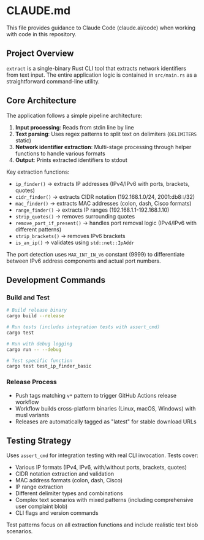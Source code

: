 # CLAUDE.md

This file provides guidance to Claude Code (claude.ai/code) when working with code in this repository.

## Project Overview

`extract` is a single-binary Rust CLI tool that extracts network identifiers from text input. The entire application logic is contained in `src/main.rs` as a straightforward command-line utility.

## Core Architecture

The application follows a simple pipeline architecture:
1. **Input processing**: Reads from stdin line by line
2. **Text parsing**: Uses regex patterns to split text on delimiters (`DELIMITERS` static)
3. **Network identifier extraction**: Multi-stage processing through helper functions to handle various formats
4. **Output**: Prints extracted identifiers to stdout

Key extraction functions:
- `ip_finder()` → extracts IP addresses (IPv4/IPv6 with ports, brackets, quotes)
- `cidr_finder()` → extracts CIDR notation (192.168.1.0/24, 2001:db8::/32)
- `mac_finder()` → extracts MAC addresses (colon, dash, Cisco formats)
- `range_finder()` → extracts IP ranges (192.168.1.1-192.168.1.10)
- `strip_quotes()` → removes surrounding quotes
- `remove_port_if_present()` → handles port removal logic (IPv4/IPv6 with different patterns)
- `strip_brackets()` → removes IPv6 brackets
- `is_an_ip()` → validates using `std::net::IpAddr`

The port detection uses `MAX_INT_IN_V6` constant (9999) to differentiate between IPv6 address components and actual port numbers.

## Development Commands

### Build and Test
```bash
# Build release binary
cargo build --release

# Run tests (includes integration tests with assert_cmd)
cargo test

# Run with debug logging
cargo run -- --debug

# Test specific function
cargo test test_ip_finder_basic
```

### Release Process
- Push tags matching `v*` pattern to trigger GitHub Actions release workflow
- Workflow builds cross-platform binaries (Linux, macOS, Windows) with musl variants
- Releases are automatically tagged as "latest" for stable download URLs

## Testing Strategy

Uses `assert_cmd` for integration testing with real CLI invocation. Tests cover:
- Various IP formats (IPv4, IPv6, with/without ports, brackets, quotes)
- CIDR notation extraction and validation
- MAC address formats (colon, dash, Cisco)
- IP range extraction
- Different delimiter types and combinations
- Complex text scenarios with mixed patterns (including comprehensive user complaint blob)
- CLI flags and version commands

Test patterns focus on all extraction functions and include realistic text blob scenarios.